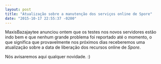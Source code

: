 ```yaml
---
layout: post
title: "Atualização sobre a manutenção dos serviços online de Spore"
date: "2015-10-17 22:55:37 -0200"
---
```

MaxisBazajaytee anunciou ontem que os testes nos novos servidores estão indo bem e que nenhum grande problema foi reportado até o momento, o que significa que provavelmente nos próximos dias receberemos uma atualização sobre a data de liberação dos recursos online de _Spore_.

Nós avisaremos aqui qualquer novidade. :)
